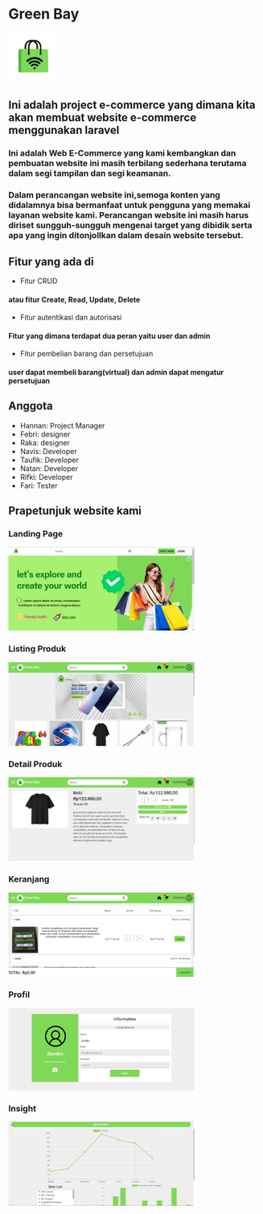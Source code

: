 <h1>Green Bay</h1>
<img src="https://raw.githubusercontent.com/kakyoindonut321/E-Commerce-KL2/main/design/KLMPK2%20Shop%20logo%20green.png" alt="Girl in a jacket" width="100">

## Ini adalah project e-commerce yang dimana kita akan membuat website e-commerce menggunakan laravel

### Ini adalah Web E-Commerce yang kami kembangkan dan pembuatan website ini masih terbilang sederhana terutama dalam segi tampilan dan segi keamanan.

### Dalam perancangan website ini,semoga konten yang didalamnya bisa bermanfaat untuk pengguna yang memakai layanan website kami. Perancangan website ini masih harus diriset sungguh-sungguh mengenai target yang dibidik serta apa yang ingin ditonjollkan dalam desain website tersebut.

## Fitur yang ada di 
           
 - Fitur CRUD
 #### atau fitur Create, Read, Update, Delete
 
 - Fitur autentikasi dan autorisasi
 #### Fitur yang dimana terdapat dua peran yaitu user dan admin
 
 - Fitur pembelian barang dan persetujuan
 #### user dapat membeli barang(virtual) dan admin dapat mengatur persetujuan 

## Anggota
- Hannan: Project Manager
- Febri: designer
- Raka: designer
- Navis: Developer
- Taufik: Developer
- Natan: Developer
- Rifki: Developer
- Fari: Tester

## Prapetunjuk website kami
<h3 >Landing Page</h3>
<img align="lower" src="https://raw.githubusercontent.com/kakyoindonut321/E-Commerce-2/main/design/preview/landingpage.jpg" width="370px">

<h3>Listing Produk</h3>
<img align="lower" src="https://raw.githubusercontent.com/kakyoindonut321/E-Commerce-2/main/design/preview/listing.jpg" width="370px">

<h3>Detail Produk</h3>
<img align="lower" src="https://raw.githubusercontent.com/kakyoindonut321/E-Commerce-2/main/design/preview/detail.jpg" width="370px">

<h3>Keranjang</h3>
<img align="lower" src="https://raw.githubusercontent.com/kakyoindonut321/E-Commerce-2/main/design/preview/keranjang.jpg" width="370px">

<h3>Profil</h3>
<img align="lower" src="https://raw.githubusercontent.com/kakyoindonut321/E-Commerce-2/main/design/preview/profil.jpg" width="370px">

<h3>Insight</h3>
<img align="lower" src="https://raw.githubusercontent.com/kakyoindonut321/E-Commerce-2/main/design/preview/insight.jpg" width="370px">

